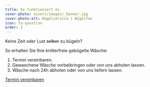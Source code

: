 ```yaml
---
title: So funktioniert es
cover-photo: assets/images/_banner.jpg
cover-photo-alt: Bügelservice | Bügelfee
icon: fa-question
order: 1
---
```

Keine Zeit oder Lust <s>selber</s> zu bügeln?  

So erhalten Sie Ihre knitterfreie gebügelte Wäsche:
1. Termin vereinbaren.
2. Gewaschene Wäsche vorbeibringen oder von uns abholen lassen.
3. Wäsche nach 24h abholen oder von uns liefern lassen.


<a href="#kontakt" class="button scrolly">Termin vereinbaren</a>


